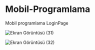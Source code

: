 # Mobil-Programlama
Mobil programlama LoginPage




![Ekran Görüntüsü (31)](https://github.com/AhmetSenel/Mobil-Programlama/assets/111683676/d401d07d-93f4-4e8b-bd1d-7cf5c1864402)

![Ekran Görüntüsü (32)](https://github.com/AhmetSenel/Mobil-Programlama/assets/111683676/314991e2-ca64-4d8f-b294-bddbb5cb4fae)

